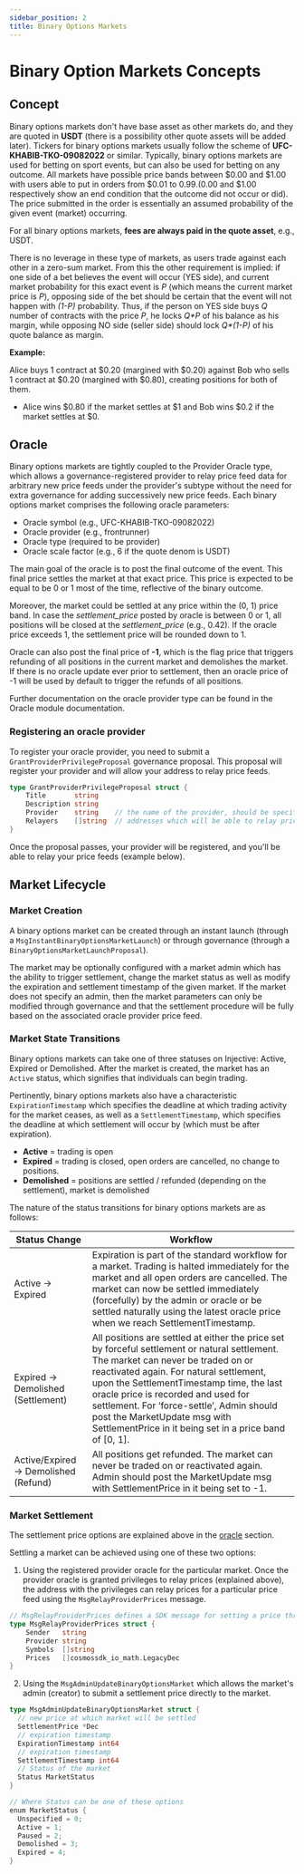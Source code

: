 ```yaml
---
sidebar_position: 2
title: Binary Options Markets
---
```


# Binary Option Markets Concepts

## Concept

Binary options markets don't have base asset as other markets do, and they are quoted in **USDT** (there is a possibility other quote assets will be added later). Tickers for binary options markets usually follow the scheme of **UFC-KHABIB-TKO-09082022** or similar. Typically, binary options markets are used for betting on sport events, but can also be used for betting on any outcome. All markets have possible price bands between $0.00 and $1.00 with users able to put in orders from $0.01 to $0.99. ($0.00 and $1.00 respectively show an end condition that the outcome did not occur or did). The price submitted in the order is essentially an assumed probability of the given event (market) occurring.

For all binary options markets, **fees are always paid in the quote asset**, e.g., USDT.

There is no leverage in these type of markets, as users trade against each other in a zero-sum market. From this the other requirement is implied: if one side of a bet believes the event will occur (YES side), and current market probability for this exact event is _P_ (which means the current market price is _P_), opposing side of the bet should be certain that the event will not happen with _(1-P)_ probability. Thus, if the person on YES side buys _Q_ number of contracts with the price _P_, he locks _Q\*P_ of his balance as his margin, while opposing NO side (seller side) should lock _Q\*(1-P)_ of his quote balance as margin.

**Example:**

Alice buys 1 contract at $0.20 (margined with $0.20) against Bob who sells 1 contract at $0.20 (margined with $0.80), creating positions for both of them.

* Alice wins $0.80 if the market settles at $1 and Bob wins $0.2 if the market settles at $0.

## Oracle

Binary options markets are tightly coupled to the Provider Oracle type, which allows a governance-registered provider to relay price feed data for arbitrary new price feeds under the provider's subtype without the need for extra governance for adding successively new price feeds. Each binary options market comprises the following oracle parameters:

* Oracle symbol (e.g., UFC-KHABIB-TKO-09082022)
* Oracle provider (e.g., frontrunner)
* Oracle type (required to be provider)
* Oracle scale factor (e.g., 6 if the quote denom is USDT)

The main goal of the oracle is to post the final outcome of the event. This final price settles the market at that exact price. This price is expected to be equal to be 0 or 1 most of the time, reflective of the binary outcome.

Moreover, the market could be settled at any price within the (0, 1) price band. In case the _settlement\_price_ posted by oracle is between 0 or 1, all positions will be closed at the _settlement\_price_ (e.g., 0.42). If the oracle price exceeds 1, the settlement price will be rounded down to 1.

Oracle can also post the final price of **-1**, which is the flag price that triggers refunding of all positions in the current market and demolishes the market. If there is no oracle update ever prior to settlement, then an oracle price of -1 will be used by default to trigger the refunds of all positions.

Further documentation on the oracle provider type can be found in the Oracle module documentation.

### Registering an oracle provider

To register your oracle provider, you need to submit a `GrantProviderPrivilegeProposal` governance proposal. This proposal will register your provider and will allow your address to relay price feeds.

```go
type GrantProviderPrivilegeProposal struct {
	Title       string   
	Description string   
	Provider    string    // the name of the provider, should be specific to you
	Relayers    []string  // addresses which will be able to relay prices 
}
```

Once the proposal passes, your provider will be registered, and you'll be able to relay your price feeds (example below).

## Market Lifecycle

### Market Creation

A binary options market can be created through an instant launch (through a `MsgInstantBinaryOptionsMarketLaunch`) or through governance (through a `BinaryOptionsMarketLaunchProposal`).

The market may be optionally configured with a market admin which has the ability to trigger settlement, change the market status as well as modify the expiration and settlement timestamp of the given market. If the market does not specify an admin, then the market parameters can only be modified through governance and that the settlement procedure will be fully based on the associated oracle provider price feed.

### Market State Transitions

Binary options markets can take one of three statuses on Injective: Active, Expired or Demolished. After the market is created, the market has an `Active` status, which signifies that individuals can begin trading.

Pertinently, binary options markets also have a characteristic `ExpirationTimestamp` which specifies the deadline at which trading activity for the market ceases, as well as a `SettlementTimestamp`, which specifies the deadline at which settlement will occur by (which must be after expiration).

* **Active** = trading is open
* **Expired** = trading is closed, open orders are cancelled, no change to positions.
* **Demolished** = positions are settled / refunded (depending on the settlement), market is demolished

The nature of the status transitions for binary options markets are as follows:

| Status Change                        | Workflow                                                                                                                                                                                                                                                                                                                                                                                                  |
| ------------------------------------ | --------------------------------------------------------------------------------------------------------------------------------------------------------------------------------------------------------------------------------------------------------------------------------------------------------------------------------------------------------------------------------------------------------- |
| Active → Expired                     | Expiration is part of the standard workflow for a market. Trading is halted immediately for the market and all open orders are cancelled. The market can now be settled immediately (forcefully) by the admin or oracle or be settled naturally using the latest oracle price when we reach SettlementTimestamp.                                                                                          |
| Expired → Demolished (Settlement)    | All positions are settled at either the price set by forceful settlement or natural settlement. The market can never be traded on or reactivated again. For natural settlement, upon the SettlementTimestamp time, the last oracle price is recorded and used for settlement. For ‘force-settle’, Admin should post the MarketUpdate msg with SettlementPrice in it being set in a price band of \[0, 1]. |
| Active/Expired → Demolished (Refund) | All positions get refunded. The market can never be traded on or reactivated again. Admin should post the MarketUpdate msg with SettlementPrice in it being set to -1.                                                                                                                                                                                                                                    |

### Market Settlement

The settlement price options are explained above in the [oracle](02\_binary\_options\_markets.md#oracle) section.

Settling a market can be achieved using one of these two options:

1. Using the registered provider oracle for the particular market. Once the provider oracle is granted privileges to relay prices (explained above), the address with the privileges can relay prices for a particular price feed using the `MsgRelayProviderPrices` message.

```go
// MsgRelayProviderPrices defines a SDK message for setting a price through the provider oracle.
type MsgRelayProviderPrices struct {
	Sender   string                        
	Provider string                        
	Symbols  []string                      
	Prices   []cosmossdk_io_math.LegacyDec 
}
```

2. Using the `MsgAdminUpdateBinaryOptionsMarket` which allows the market's admin (creator) to submit a settlement price directly to the market.

```go
type MsgAdminUpdateBinaryOptionsMarket struct {
  // new price at which market will be settled
  SettlementPrice *Dec 
  // expiration timestamp
  ExpirationTimestamp int64
  // expiration timestamp
  SettlementTimestamp int64
  // Status of the market
  Status MarketStatus
}

// Where Status can be one of these options
enum MarketStatus {
  Unspecified = 0;
  Active = 1;
  Paused = 2;
  Demolished = 3;
  Expired = 4;
} 
```
